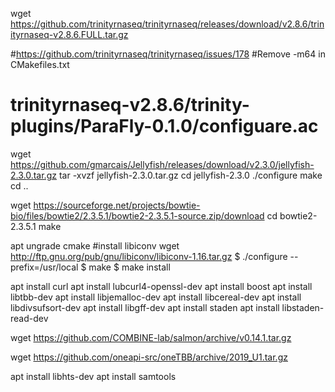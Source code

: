 wget https://github.com/trinityrnaseq/trinityrnaseq/releases/download/v2.8.6/trinityrnaseq-v2.8.6.FULL.tar.gz


#https://github.com/trinityrnaseq/trinityrnaseq/issues/178
#Remove -m64 in CMakefiles.txt
#
# trinityrnaseq-v2.8.6/trinity-plugins/ParaFly-0.1.0/configuare.ac


wget https://github.com/gmarcais/Jellyfish/releases/download/v2.3.0/jellyfish-2.3.0.tar.gz
tar -xvzf jellyfish-2.3.0.tar.gz
cd jellyfish-2.3.0
./configure
make
cd ..


wget https://sourceforge.net/projects/bowtie-bio/files/bowtie2/2.3.5.1/bowtie2-2.3.5.1-source.zip/download
cd bowtie2-2.3.5.1
make


apt ungrade cmake
#install libiconv 
wget http://ftp.gnu.org/pub/gnu/libiconv/libiconv-1.16.tar.gz
$ ./configure --prefix=/usr/local
$ make
$ make install

apt install curl
apt install lubcurl4-openssl-dev
apt install boost
apt install libtbb-dev
apt install libjemalloc-dev
apt install libcereal-dev
apt install libdivsufsort-dev
apt install libgff-dev
apt install staden
apt install libstaden-read-dev
 
wget https://github.com/COMBINE-lab/salmon/archive/v0.14.1.tar.gz

wget https://github.com/oneapi-src/oneTBB/archive/2019_U1.tar.gz

apt install libhts-dev
apt install samtools

